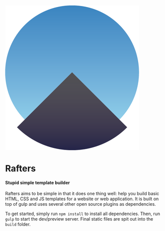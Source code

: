 ![Rafters Icon](https://github.com/jhnwlsn/rafters/blob/master/source/assets/images/rafters-icon.png?raw=true)
# Rafters
#### Stupid simple template builder

Rafters aims to be simple in that it does one thing well: help you build basic HTML, CSS and JS templates for a website or web application. It is built on top of gulp and uses several other open source plugins as dependencies.

To get started, simply run `npm install` to install all dependencies. Then, run `gulp` to start the dev/preview server. Final static files are spit out into the `build` folder. 
